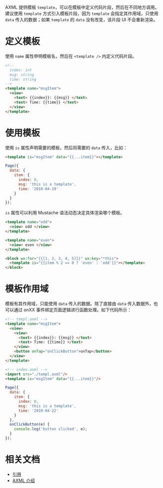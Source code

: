 AXML 提供模板 `template`，可以在模板中定义代码片段，然后在不同地方调用。建议使用 `template` 方式引入模板片段，因为 `template` 会指定其作用域，只使用 `data` 传入的数据；如果 `template` 的 `data` 没有改变，该片段 UI 不会重新渲染。

# 定义模板

使用 `name` 属性申明模板名，然后在 `<template />` 内定义代码片段。

```html
<!-- 
  index: int
  msg: string
  time: string 
-->
<template name="msgItem">
  <view>
    <text> {{index}}: {{msg}} </text>
    <text> Time: {{time}} </text>
  </view>
</template>
```
# 使用模板

使用 `is` 属性声明需要的模板，然后将需要的 `data` 传入，比如：

```html
<template is="msgItem" data="{{...item}}"></template>
```

```javascript
Page({
  data: {
    item: {
      index: 0,
      msg: 'this is a template',
      time: '2019-04-19'
    }
  }
});
```

`is` 属性可以利用 Mustache 语法动态决定具体渲染哪个模板。

```html
<template name="odd">
  <view> odd </view>
</template>

<template name="even">
  <view> even </view>
</template>

<block wx:for="{{[1, 2, 3, 4, 5]}}" wx:key="*this">
  <template is="{{item % 2 == 0 ? 'even' : 'odd'}}"></template>
</block>
```
# 模板作用域

模板有其作用域，只能使用 `data` 传入的数据。除了直接由 `data` 传入数据外，也可以通过 onXX 事件绑定页面逻辑进行函数处理。如下代码所示：

```html
<!-- templ.axml -->
<template name="msgItem">
  <view>
    <view>
      <text> {{index}}: {{msg}} </text>
      <text> Time: {{time}} </text>
    </view>
    <button onTap="onClickButton">onTap</button>
  </view>
</template>
```

```html
<!-- index.axml -->
<import src="./templ.axml"/>
<template is="msgItem" data="{{...item}}"/>
```

```javascript
Page({
  data: {
    item: {
      index: 0,
      msg: 'this is a template',
      time: '2019-04-22'
    }
  },
  onClickButton(e) {
    console.log('button clicked', e);
  }
});
```


# 相关文档

- [引用](https://opendocs.alipay.com/mini/framework/import)
- [AXML 介绍](https://opendocs.alipay.com/mini/framework/axml)
